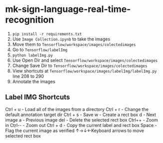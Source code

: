 # mk-sign-language-real-time-recognition
1. `pip install -r requirements.txt`
2. Use `Image Collection.ipynb` to take the images
3. Move them to `Tensorflow/workspace/images/colectedimages` 
4. Go to `Tensorflow/labelImg` 
5. `python labelImg.py`
6. Use Open Dir and select `Tensorflow/workspace/images/colectedimages`
7. Change Save Dir to `Tensorflow/workspace/images/colectedimages`
8. View shortcuts at `Tensorflow/workspace/images/labelImg/labelImg.py` line 208 to 290
9. Annotate the images


## Label IMG Shortcuts
Ctrl + u - Load all of the images from a directory
Ctrl + r - Change the default annotation target dir
Ctrl + s - Save
w - Create a rect box
d - Next image
a - Previous image
del - Delete the selected rect box
Ctrl++ - Zoom in
Ctrl-- - Zoom out
Ctrl + d - Copy the current label and rect box
Space - Flag the current image as verified
↑→↓←Keyboard arrows to move selected rect box
